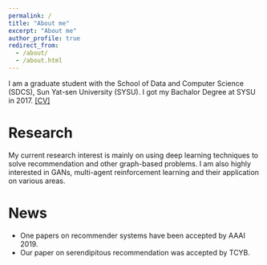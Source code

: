 ```yaml
---
permalink: /
title: "About me"
excerpt: "About me"
author_profile: true
redirect_from: 
  - /about/
  - /about.html
---
```


I am a graduate student with the School of Data and Computer Science (SDCS), Sun Yat-sen University (SYSU). I got my Bachalor Degree at SYSU in 2017. [[CV]](http://familyld.github.io/files/CV_Zhi-HongDeng.pdf)

Research
========

My current research interest is mainly on using deep learning techniques to solve recommendation and other graph-based problems. I am also highly interested in GANs, multi-agent reinforcement learning and their application on various areas.

News
=======
* One papers on recommender systems have been accepted by AAAI 2019.
* Our paper on serendipitous recommendation was accepted by TCYB.




